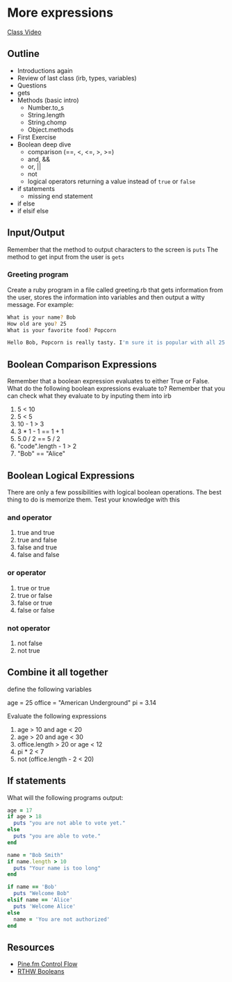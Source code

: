 # More expressions

[Class Video](https://youtu.be/kGIucXu7x9g)

## Outline
* Introductions again
* Review of last class (irb, types, variables)
* Questions
* gets
* Methods (basic intro)
  * Number.to_s
  * String.length
  * String.chomp
  * Object.methods
* First Exercise
* Boolean deep dive
  * comparison (==, <, <=, >, >=)
  * and, &&
  * or, ||
  * not
  * logical operators returning a value instead of `true` or `false`
* if statements
  * missing end statement
* if else
* if elsif else


## Input/Output
Remember that the method to output characters to the screen is `puts`
The method to get input from the user is `gets`


### Greeting program

Create a ruby program in a file called greeting.rb that gets information from the user, stores the information into variables and then output a witty message.
For example:

```bash
What is your name? Bob
How old are you? 25
What is your favorite food? Popcorn

Hello Bob, Popcorn is really tasty. I'm sure it is popular with all 25 year olds.
```

## Boolean Comparison Expressions

Remember that a boolean expression evaluates to either True or False. What do the following boolean expressions evaluate to?
Remember that you can check what they evaluate to by inputing them into irb

1. 5 < 10
2. 5 < 5
3. 10 - 1 > 3
4. 3 * 1 - 1 == 1 + 1
5. 5.0 / 2 == 5 / 2
6. "code".length - 1 > 2
7. "Bob" == "Alice"

## Boolean Logical Expressions

There are only a few possibilities with logical boolean operations. The best thing to do is memorize them. Test your knowledge with this

### and operator

1. true and true
2. true and false
3. false and true
4. false and false

### or operator
1. true or true
2. true or false
3. false or true
4. false or false

### not operator
1. not false
2. not true


## Combine it all together

define the following variables

age = 25
office = "American Underground"
pi = 3.14

Evaluate the following expressions

1. age > 10 and age < 20
2. age > 20 and age < 30
3. office.length > 20 or age < 12
4. pi * 2 < 7
5. not (office.length - 2 < 20)


## If statements

What will the following programs output:

```ruby
age = 17
if age > 18
  puts "you are not able to vote yet."
else
  puts "you are able to vote."
end
```

```ruby
name = "Bob Smith"
if name.length > 10
  puts "Your name is too long"
end
```

```ruby
if name == 'Bob'
  puts "Welcome Bob"
elsif name == 'Alice'
  puts 'Welcome Alice'
else
  name = 'You are not authorized'
end
```

## Resources
- [Pine.fm Control Flow](https://pine.fm/LearnToProgram/chap_06.html)
- [RTHW Booleans](https://learnrubythehardway.org/book/ex27.html)
